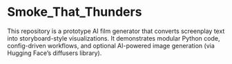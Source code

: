 # Smoke_That_Thunders

This repository is a prototype AI film generator that converts screenplay text into storyboard-style visualizations.
It demonstrates modular Python code, config-driven workflows, and optional AI-powered image generation (via Hugging Face’s diffusers library).
